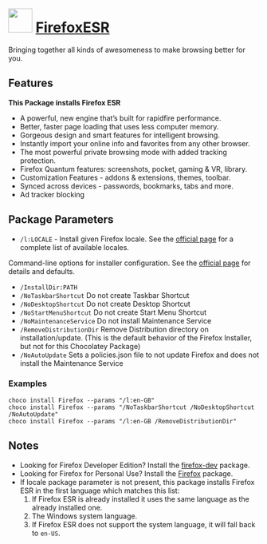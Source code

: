 # <img src="https://cdn.rawgit.com/chocolatey/chocolatey-coreteampackages/edba4a5849ff756e767cba86641bea97ff5721fe/icons/firefox.png" width="48" height="48"/> [FirefoxESR](https://chocolatey.org/packages/FirefoxESR)


Bringing together all kinds of awesomeness to make browsing better for you.

## Features

**This Package installs Firefox ESR**
- A powerful, new engine that’s built for rapidfire performance.
- Better, faster page loading that uses less computer memory.
- Gorgeous design and smart features for intelligent browsing.
- Instantly import your online info and favorites from any other browser.
- The most powerful private browsing mode with added tracking protection.
- Firefox Quantum features: screenshots, pocket, gaming & VR, library.
- Customization Features - addons & extensions, themes, toolbar.
- Synced across devices - passwords, bookmarks, tabs and more.
- Ad tracker blocking

## Package Parameters

- `/l:LOCALE` - Install given Firefox locale. See the [official page](https://releases.mozilla.org/pub/firefox/releases/latest/README.txt) for a complete list of available locales.

Command-line options for installer configuration. See the [official page](https://firefox-source-docs.mozilla.org/browser/installer/windows/installer/FullConfig.html) for details and defaults.
- `/InstallDir:PATH`
- `/NoTaskbarShortcut` Do not create Taskbar Shortcut
- `/NoDesktopShortcut` Do not create Desktop Shortcut
- `/NoStartMenuShortcut` Do not create Start Menu Shortcut
- `/NoMaintenanceService` Do not install Maintenance Service
- `/RemoveDistributionDir` Remove Distribution directory on installation/update. (This is the default behavior of the Firefox Installer, but not for this Chocolatey Package)
- `/NoAutoUpdate` Sets a policies.json file to not update Firefox and does not install the Maintenance Service

### Examples
`choco install Firefox --params "/l:en-GB"`\
`choco install Firefox --params "/NoTaskbarShortcut /NoDesktopShortcut /NoAutoUpdate"`\
`choco install Firefox --params "/l:en-GB /RemoveDistributionDir"`

## Notes
- Looking for Firefox Developer Edition? Install the [firefox-dev](/packages/firefox-dev) package.
- Looking for Firefox for Personal Use? Install the [Firefox](/packages/Firefox) package.
- If locale package parameter is not present, this package installs Firefox ESR in the first language which matches this list:
  1. If Firefox ESR is already installed it uses the same language as the already installed one.
  1. The Windows system language.
  1. If Firefox ESR does not support the system language, it will fall back to `en-US`.
